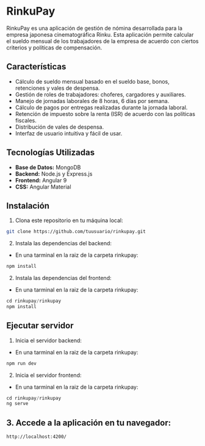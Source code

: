 # RinkuPay

RinkuPay es una aplicación de gestión de nómina desarrollada para la empresa japonesa cinematográfica Rinku. Esta aplicación permite calcular el sueldo mensual de los trabajadores de la empresa de acuerdo con ciertos criterios y políticas de compensación.

## Características

- Cálculo de sueldo mensual basado en el sueldo base, bonos, retenciones y vales de despensa.
- Gestión de roles de trabajadores: choferes, cargadores y auxiliares.
- Manejo de jornadas laborales de 8 horas, 6 días por semana.
- Cálculo de pagos por entregas realizadas durante la jornada laboral.
- Retención de impuesto sobre la renta (ISR) de acuerdo con las políticas fiscales.
- Distribución de vales de despensa.
- Interfaz de usuario intuitiva y fácil de usar.

## Tecnologías Utilizadas

- **Base de Datos:** MongoDB
- **Backend:** Node.js y Express.js
- **Frontend:** Angular 9
- **CSS:** Angular Material

## Instalación

1. Clona este repositorio en tu máquina local:

```bash
git clone https://github.com/tuusuario/rinkupay.git
```

2. Instala las dependencias del backend:
- En una tarminal en la raiz de la carpeta rinkupay:

```javascript
npm install
```

2. Instala las dependencias del frontend:
- En una tarminal en la raiz de la carpeta rinkupay:

```javascript
cd rinkupay/rinkupay
npm install
```

## Ejecutar servidor

1. Inicia el servidor backend:
- En una tarminal en la raiz de la carpeta rinkupay:

```javascript
npm run dev
```

2. Inicia el servidor frontend:
- En una tarminal en la raiz de la carpeta rinkupay:

```javascript
cd rinkupay/rinkupay
ng serve
```

## 3. Accede a la aplicación en tu navegador:

```markdown
http://localhost:4200/
```